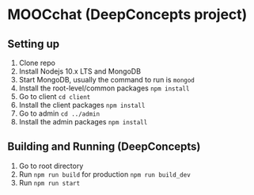 # MOOCchat (DeepConcepts project)

## Setting up

1. Clone repo
2. Install Nodejs 10.x LTS and MongoDB
3. Start MongoDB, usually the command to run is `mongod`
4. Install the root-level/common packages `npm install`
5. Go to client `cd client`
6. Install the client packages `npm install`
7. Go to admin `cd ../admin`
8. Install the admin packages `npm install`

## Building and Running (DeepConcepts)
1. Go to root directory
2. Run `npm run build` for production `npm run build_dev`
3. Run `npm run start`